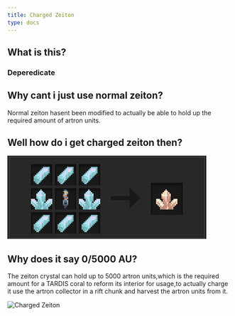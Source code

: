 ```yaml
---
title: Charged Zeiton
type: docs
---
```


## What is this?

### Deperedicate

## Why cant i just use normal zeiton?

Normal zeiton hasent been modified to actually be able to hold up the required amount of artron units.

## Well how do i get charged zeiton then?
![CZ](images/zeiton/items/charged_zeiton_recipe.png)

## Why does it say 0/5000 AU?
The zeiton crystal can hold up to 5000 artron units,which is the required amount for a TARDIS coral to reform its interior for usage,to actually charge it use the artron collector in a rift chunk and harvest the artron units from it.

![Charged Zeiton](images/zeiton/items/Charge.png)
